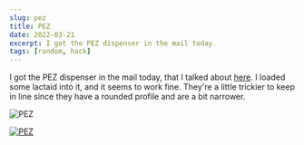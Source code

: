 ```yaml
---
slug: pez
title: PEZ
date: 2022-03-21
excerpt: I got the PEZ dispenser in the mail today.
tags: [random, hack]
---
```


<script>
  import Image from "$lib/components/base/image.svelte";
</script>

I got the PEZ dispenser in the mail today, that I talked about [here](/dispenser/). I loaded some lactaid into it, and it seems to work fine. They're a little trickier to keep in line since they have a rounded profile and are a bit narrower.

<Image
  path="posts/{slug}"
  filename="20220321_135658"
  figcaption="Lactaid PEZ Dispenser"
  alt="PEZ"
/>

[![PEZ](https://i3.ytimg.com/vi/jtVWhi_ixyM/maxresdefault.jpg)](https://www.youtube.com/watch?v=jtVWhi_ixyM)
